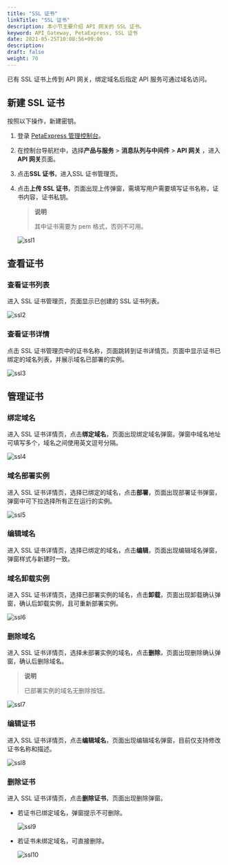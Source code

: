 ```yaml
---
title: "SSL 证书"
linkTitle: "SSL 证书"
description: 本小节主要介绍 API 网关的 SSL 证书。 
keyword: API_Gateway, PetaExpress, SSL 证书
date: 2021-05-25T10:08:56+09:00
description:
draft: false
weight: 70
---
```


已有 SSL 证书上传到 API 网关，绑定域名后指定 API 服务可通过域名访问。

## 新建 SSL 证书

按照以下操作，新建密钥。

1. 登录 [PetaExpress 管理控制台](https://console.petaexpress.com/login)。

2. 在控制台导航栏中，选择**产品与服务** > **消息队列与中间件** > **API 网关** ，进入**API 网关**页面。

3. 点击**SSL 证书**，进入SSL 证书管理页。

4. 点击**上传 SSL 证书**，页面出现上传弹窗，需填写用户需要填写证书名称，证书内容，证书私钥。

   > **说明**
   >
   > 其中证书需要为 pem 格式，否则不可用。

   ![ssl1](../_images/ssl1.png)

## 查看证书

### 查看证书列表

进入 SSL 证书管理页，页面显示已创建的 SSL 证书列表。

![ssl2](../_images/ssl2.png)

### 查看证书详情

点击 SSL 证书管理页中的证书名称，页面跳转到证书详情页。页面中显示证书已绑定的域名列表，并展示域名已部署的实例。

![ssl3](../_images/ssl3.png)



## 管理证书

### 绑定域名

进入 SSL 证书详情页，点击**绑定域名**，页面出现绑定域名弹窗。弹窗中域名地址可填写多个，域名之间使用英文逗号分隔。

![ssl4](../_images/ssl4.png)

### 域名部署实例

进入 SSL 证书详情页，选择已绑定的域名，点击**部署**，页面出现部署证书弹窗，弹窗中可下拉选择所有正在运行的实例。

![ssl5](../_images/ssl5.png)

### 编辑域名

进入 SSL 证书详情页，选择已绑定的域名，点击**编辑**，页面出现编辑域名弹窗，弹窗样式与新建时一致。

### 域名卸载实例

进入 SSL 证书详情页，选择已部署实例的域名，点击**卸载**，页面出现卸载确认弹窗，确认后卸载实例，且可重新部署实例。

![ssl6](../_images/ssl6.png)

### 删除域名

进入 SSL 证书详情页，选择未部署实例的域名，点击**删除**，页面出现删除确认弹窗，确认后删除域名。

> **说明**
>
> 已部署实例的域名无删除按钮。

![ssl7](../_images/ssl7.png)

### 编辑证书

进入 SSL 证书详情页，点击**编辑域名**，页面出现编辑域名弹窗，目前仅支持修改证书名称和描述。

![ssl8](../_images/ssl8.png)

### 删除证书

进入 SSL 证书详情页，点击**删除证书**，页面出现删除弹窗。

- 若证书已绑定域名，弹窗提示不可删除。

  ![ssl9](../_images/ssl9.png)

- 若证书未绑定域名，可直接删除。

  ![ssl10](../_images/ssl10.png)


